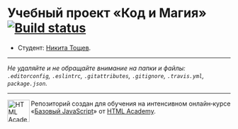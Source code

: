 # Учебный проект «Код и Магия» [![Build status][travis-image]][travis-url]

* Студент: [Никита Тощев](https://up.htmlacademy.ru/javascript/12/user/550217).

---

_Не удаляйте и не обращайте внимание на папки и файлы:_<br>
_`.editorconfig`, `.eslintrc`, `.gitattributes`, `.gitignore`, `.travis.yml`, `package.json`._

---

<a href="https://htmlacademy.ru/intensive/javascript"><img align="left" width="50" height="50" title="HTML Academy" src="https://up.htmlacademy.ru/static/img/intensive/javascript/logo-for-github.svg"></a>

Репозиторий создан для обучения на интенсивном онлайн‑курсе «[Базовый JavaScript](https://htmlacademy.ru/intensive/javascript)» от [HTML Academy](https://htmlacademy.ru).

[travis-image]: https://travis-ci.org/htmlacademy-javascript/550217-code-and-magick.svg?branch=master
[travis-url]: https://travis-ci.org/htmlacademy-javascript/550217-code-and-magick
